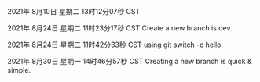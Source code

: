 2021年 8月10日 星期二 13时12分07秒 CST

2021年 8月24日 星期二 11时23分17秒 CST  Create a new branch is dev.

2021年 8月24日 星期二 11时42分33秒 CST  using git switch -c hello.

2021年 8月30日 星期一 14时46分57秒 CST Creating a new branch is quick & simple.

